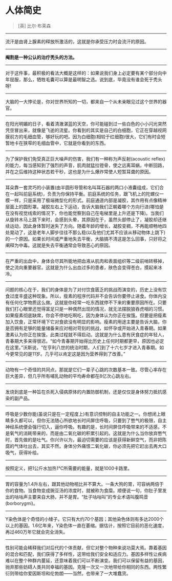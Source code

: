 # 人体简史

> [英] 比尔·布莱森

---

流汗是由肾上腺素的释放所激活的，这就是你承受压力时会流汗的原因。

---

**阉割是一种公认的治疗秃头的方法。**

---

对于这件事，最积极的看法大概是这样的：如果说我们身上必定要有某个部分向中年屈服，那么，牺牲毛囊可以算是最明智之选。说到底，毕竟没有谁会死于秃头呀!

---

大脑的一大悖论是，你对世界所知的一切，都来自一个从未亲眼见过这个世界的器官。

---

在阳光明媚的日子，看着清澈湛蓝的天空，你可能碰到过一些白色的小小闪光突然凭空冒出来，就像是飞逝的流星。你看到的其实是自己的白细胞，它正在穿越视网膜前方的毛细血管，够好玩的吧。因为白细胞(相较于红细胞)很大，它们有时会短暂地卡在狭窄的毛细血管中，它就是你看到的东西。

---

为了保护我们免受真正巨大噪声的伤害，我们有一种称为声反射(acoustic reflex)的能力，每当感知到了强烈的声音，肌肉就猛拉镫骨，使之远离耳蜗，中断回路，并在之后维持这种状态若干秒，这也是为什么爆炸常使人短暂耳聋的原因。

---

耳朵靠一套灵巧的小装置(由半圆形导管和名叫耳石器的两口小液囊组成，它们合在一起叫前庭系统)，负责为你保持平衡。前庭系统的任务，跟飞机上的陀螺仪一模一样，只是采用了极端微型化的形式。前庭通道内部是凝胶，其作用有点像精神层面上的圆形罩。凝胶左右上下运动，告诉大脑我们正朝着哪个方向行进(哪怕是在没有视觉线索的情况下，你也能觉察到自己在电梯里是上升还是下降)。当我们从旋转木马上跳下来时，会感到头晕，其原因在于，虽然头部停止了，凝胶却还继续运动，因此身体暂时迷失了方向。随着年龄的增长，凝胶变稠，不再能顺畅地四处晃动了，这是老年人脚步往往不那么稳(以及他们尤其不应该从移动物体上跳下)的一个原因。如果长时间或严重地失去平衡，大脑搞不清这是怎么回事，只好将之阐释为中毒。这就是失去平衡通常会导致恶心的原因。

---

在严重的出血中，身体会尽其所能地把血液从肌肉和表面组织等二级前哨转移掉，使之流向重要器官。这就是为什么出血过多的患者，肤色会变得苍白，摸起来冰冷。

---

问题的核心在于，我们的身体是为了对付饮食匮乏的挑战而演变的，历史上没有饮食过度丰盛这种现象。所以，瘦素的程序代码并不会告诉你要停止进食。你体内没有任何化学物质这么做。这就是你经常一吃东西就停不下来的重要原因所在。只要我们打心眼里还觉得富足只是一种偶然出现的情况，就无法摆脱狼吞虎咽的习惯。如果瘦素彻底缺席，你会不停地吃啊吃，因为身体认为你正在挨饿。但要是把瘦素加入饮食，正常环境下它对食欲没有明显的影响。瘦素的用途主要是告诉大脑，你是否拥有足够的能量储备来应对相对苛刻的挑战，如怀孕或开始进入青春期。如果激素认为你正在挨饿，此类过程就不得启动。这就是为什么患有厌食症的年轻人，青春期大多来得很迟。“如今青春期开始得比历史上任何时期都更早，原因也必定在这里。”沃斯说，“在亨利八世的统治时期，人们到了十六七岁才进入青春期。如今更常见的是11岁。几乎可以肯定这是因为营养得到了改善。”

---

动物有一个奇怪的共同点，那就是它们一辈子心跳的次数基本一致。尽管心率存在巨大差异，但几乎所有哺乳动物的平均寿命都在8亿次心跳左右。

---

发烧到底是一种旨在杀死入侵病原体的内置防御机制，还是仅仅是身体努力抵抗感染的副产品。

---

呼吸是少数你能(虽说只是在一定程度上)有意识控制的自主功能之一。你想闭上眼睛多久都可以，但你无法随心所欲地长时间屏住呼吸，只要到了憋气的极限，自主神经系统便会强行切入，逼你呼吸。有趣的是，长时间屏住呼吸带来的不适感，不是氧气的消耗带来的，而是由二氧化碳的积累引起的。这就是为什么当你放弃憋气时，首先做的是吐气。你兴许以为，最迫切需要的应该是获得新鲜空气，而非把陈腐的气体吐出去，其实不然。身体分外痛恨二氧化碳，你必须先把它赶出去再大口吸气，获得补给。

---

按照定义，把1公斤水加热1℃所需要的能量，就是1000卡路里。

---

胃的容量为1.4升左右，跟其他动物相比并不算大。一条大狗的胃，可容纳两倍于你的食物。当食物变成豌豆汤的浓度时，就被称为食糜。顺便说一句，你肚子里发出的咕咕声主要来自大肠，并不是胃。“肚子咕咕叫”的专业术语叫腹鸣音(borborygmi)。

---

Y染色体是个奇怪的小矮子。它只有大约70个基因；其他染色体则有多达2000个以上的基因。1.6亿年来，Y染色体一直在萎缩。据估计，按照它目前的恶化速度，再过460万年它就会完全消失。

---

性别可能会稀释我们对后代的个体贡献，但它对整个物种来说功莫大焉。靠着基因的混合和匹配，我们获得了多样性，这带给我们安全和适应力。基因多样性让疾病难以在整个种群内蔓延，还意味着我们可以不断演变。我们可以保留有益的基因，抛弃那些妨碍人类共同幸福的基因。克隆一次又一次地带给你相同的东西。两性繁衍则带给你爱因斯坦和伦勃朗——当然，也带来了一大堆蠢货。
